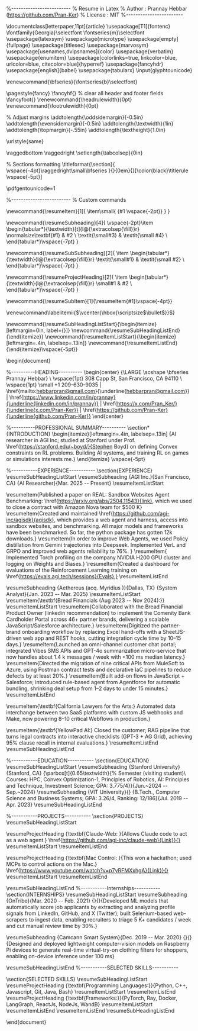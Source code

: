 %-------------------------
% Resume in Latex
% Author :  Prannay Hebbar (https://github.com/Pran-Ker)
% License : MIT
%------------------------

\documentclass[letterpaper,11pt]{article}
\usepackage[T1]{fontenc}
\fontfamily{Georgia}\selectfont
\fontseries{m}\selectfont
\usepackage{latexsym}
\usepackage{microtype}
\usepackage[empty]{fullpage}
\usepackage{titlesec}
\usepackage{marvosym}
\usepackage[usenames,dvipsnames]{color}
\usepackage{verbatim}
\usepackage{enumitem}
\usepackage[colorlinks=true, linkcolor=blue, urlcolor=blue, citecolor=blue]{hyperref}
\usepackage{fancyhdr}
\usepackage[english]{babel}
\usepackage{tabularx}
\input{glyphtounicode}

\renewcommand{\bfseries}{\fontseries{b}\selectfont}

\pagestyle{fancy}
\fancyhf{} % clear all header and footer fields
\fancyfoot{}
\renewcommand{\headrulewidth}{0pt}
\renewcommand{\footrulewidth}{0pt}

% Adjust margins
\addtolength{\oddsidemargin}{-0.5in}
\addtolength{\evensidemargin}{-0.5in}
\addtolength{\textwidth}{1in}
\addtolength{\topmargin}{-.55in}
\addtolength{\textheight}{1.0in}

\urlstyle{same}

\raggedbottom
\raggedright
\setlength{\tabcolsep}{0in}

% Sections formatting
\titleformat{\section}{
    \vspace{-4pt}\raggedright\small\bfseries
}{}{0em}{}[\color{black}\titlerule \vspace{-5pt}]

\pdfgentounicode=1

%-------------------------
% Custom commands

\newcommand{\resumeItem}[1]{
    \item\small{
            {#1 \vspace{-2pt}}
    }
}

\newcommand{\resumeSubheading}[4]{
    \vspace{-2pt}\item
    \begin{tabular*}{\textwidth}[t]{l@{\extracolsep{\fill}}r}
        \normalsize\textbf{#1} & #2 \\
        \textit{\small#3} & \textit{\small #4} \\
    \end{tabular*}\vspace{-7pt}
}

\newcommand{\resumeSubSubheading}[2]{
    \item
    \begin{tabular*}{\textwidth}{l@{\extracolsep{\fill}}r}
        \textit{\small#1} & \textit{\small #2} \\
    \end{tabular*}\vspace{-7pt}
}

\newcommand{\resumeProjectHeading}[2]{
    \item
    \begin{tabular*}{\textwidth}{l@{\extracolsep{\fill}}r}
        \small#1 & #2 \\
    \end{tabular*}\vspace{-7pt}
}

\newcommand{\resumeSubItem}[1]{\resumeItem{#1}\vspace{-4pt}}

\renewcommand\labelitemii{$\vcenter{\hbox{\scriptsize$\bullet$}}$}

\newcommand{\resumeSubHeadingListStart}{\begin{itemize}[leftmargin=0in, label={}]}
\newcommand{\resumeSubHeadingListEnd}{\end{itemize}}
\newcommand{\resumeItemListStart}{\begin{itemize}[leftmargin=.4in, labelsep=.13in]}
\newcommand{\resumeItemListEnd}{\end{itemize}\vspace{-5pt}}

\begin{document}

%----------HEADING----------
\begin{center}
{\LARGE \scshape \bfseries Prannay Hebbar} \\ \vspace{1pt}
308 Capp St, San Francisco, CA 94110 \\ \vspace{1pt}
\small +1 209-630-9035 $|$ \href{mailto:hebbarpran@gmail.com}{\underline{hebbarpran@gmail.com}} $|$
\href{https://www.linkedin.com/in/prannay}{\underline{linkedin.com/in/prannay}} $|$
\href{https://x.com/Pran_Ker/}{\underline{x.com/Pran-Ker}} $|$
\href{https://github.com/Pran-Ker}{\underline{github.com/Pran-Ker}}
\end{center}

%----------PROFESSIONAL SUMMARY----------
\section*{INTRODUCTION}
\begin{itemize}[leftmargin=.4in, labelsep=.13in]
    {AI researcher in AGI Inc; studied at Stanford under Prof. \href{https://stanford.edu/~boyd/}{Stephen Boyd} on defining Convex constraints on RL problems. Building AI systems, and training RL on games or simulations interests me.}
\end{itemize}
\vspace{-5pt}

%-----------EXPERIENCE-----------
\section{EXPERIENCE}
\resumeSubHeadingListStart
\resumeSubheading
{AGI Inc.}{San Francisco, CA}
{AI Researcher}{Mar. 2025 -- Present}
\resumeItemListStart

\resumeItem{Published a paper on REAL: Sandbox Websites Agent Benchmarking: \href{https://arxiv.org/abs/2504.11543}{link}, which we used to close a contract with Amazon Nova team for \$500 K}
\resumeItem{Created and maintained \href{https://github.com/agi-inc/agisdk}{agisdk}, which provides a web agent and harness, access into sandbox websites, and benchmarking. All major models and frameworks have been benchmarked. So far, the python package has gotten 12k downloads.}
\resumeItem{In order to improve Web Agents, we used Policy distillation from Gemini trajectories into Deepseek. Implemented VerL and GRPO and improved web agents reliability to 76\%. }
\resumeItem{ Implemented Torch profiling on the company NVIDIA H200 GPU cluster and logging on Weights and Biases.}
\resumeItem{Created a dashboard for evaluations of the Reinforcement Learning training on \href{https://evals.agi.tech/sessions}{Evals}.}
\resumeItemListEnd

\resumeSubheading
{Aethereus (acq. Myridius )}{Dallas, TX}
{System Analyst}{Jan. 2023 -- Mar. 2025}
\resumeItemListStart
  \resumeItem{\textbf{Bread Financials (Aug 2023 -- Nov 2024):}}
    \resumeItemListStart
      \resumeItem{Collaborated with the Bread Financial Product Owner (linkedin recommendation) to implement the Comenity Bank Cardholder Portal across 46+ partner brands, delivering a scalable JavaScript/Salesforce architecture.}
      \resumeItem{Digitized the partner-brand onboarding workflow by replacing Excel hand-offs with a SheetJS-driven web app and REST hooks, cutting integration cycle time by 10–15 days.}
      \resumeItem{Launched an omni-channel customer chat portal; integrated Vibes SMS APIs and GPT-4o summarization micro-service that now handles about 1.4 k messages / week with $<$100 ms median latency.}
      \resumeItem{Directed the migration of nine critical APIs from MuleSoft to Azure, using Postman contract tests and declarative IaC pipelines to reduce defects by at least 20\%.}
      \resumeItem{Built add-on flows in JavaScript + Salesforce; introduced rule-based agent from Agentforce for automatic bundling, shrinking deal setup from 1–2 days to under 15 minutes.}
    \resumeItemListEnd

  \resumeItem{\textbf{California Lawyers for the Arts:} Automated data interchange between two SaaS platforms with custom JS webhooks and Make, now powering 8–10 critical Webflows in production.}

  \resumeItem{\textbf{YellowPad AI:} Closed the customer; RAG pipeline that turns legal contracts into interactive checklists (GPT-3 + AG Grid), achieving 95\% clause recall in internal evaluations.}
\resumeItemListEnd
\resumeSubHeadingListEnd

%-----------EDUCATION-----------
\section{EDUCATION}
\resumeSubHeadingListStart
\resumeSubheading
{Stanford University}{Stanford, CA}
{\parbox[t]{0.65\textwidth}{%
Semester (visiting student)\\
Courses: HPC, Convex Optimization-1, Principles of Robotics, AI: Principles and Technique, Investment Science; GPA: 3.775/4}}{Jun.~2024 -- Sep.~2024}
\resumeSubheading
{VIT University}{}
{B.Tech., Computer Science and Business Systems; GPA: 3.26/4, Ranking: 12/186}{Jul. 2019 -- Apr. 2023}
\resumeSubHeadingListEnd

%-----------PROJECTS-----------
\section{PROJECTS}
\resumeSubHeadingListStart

\resumeProjectHeading
{\textbf{Claude-Web: }{Allows Claude code to act as a web agent.} \href{https://github.com/agi-inc/claude-web}{Link}}{}
\resumeItemListStart
\resumeItemListEnd

\resumeProjectHeading
{\textbf{Mac Control: }{This won a hackathon; used MCPs to control actions on the Mac.} \href{https://www.youtube.com/watch?v=p7yRFMXxhgA}{Link}}{}
\resumeItemListStart
\resumeItemListEnd

\resumeSubHeadingListEnd
%-----------Internships-----------
\section{INTERNSHIPS}
\resumeSubHeadingListStart
\resumeSubheading
{OnTribe}{Mar. 2020 -- Feb. 2021}
{}{}{Developed ML models that automatically score job applicants by extracting and analyzing profile signals from LinkedIn, GitHub, and X (Twitter); built Selenium-based web-scrapers to ingest data, enabling recruiters to triage 5 K+ candidates / week and cut manual review time by 30\%.}

\resumeSubheading
{Camcann Smart System}{Dec. 2019 -- Mar. 2020}
{}{}{Designed and deployed lightweight computer-vision models on Raspberry Pi devices to generate real-time virtual-try-on clothing filters for shoppers, enabling on-device inference under 100 ms}

\resumeSubHeadingListEnd
%-----------SELECTED SKILLS-----------

\section{SELECTED SKILLS}
\resumeSubHeadingListStart
\resumeProjectHeading
{\textbf{Programming Languages:}}{Python, C++, Javascript, Git, Java, Bash}
\resumeItemListStart
\resumeItemListEnd
\resumeProjectHeading
{\textbf{Frameworks:}}{PyTorch, Ray, Docker, LangGraph, ReactJs, NodeJs, WandB}
\resumeItemListStart
\resumeItemListEnd
\resumeItemListEnd
\resumeSubHeadingListEnd

\end{document}
